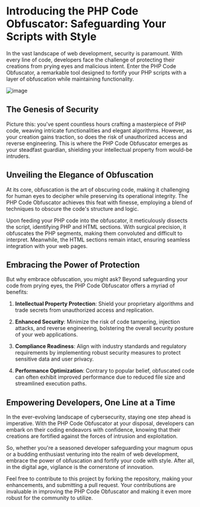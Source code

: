 # Introducing the PHP Code Obfuscator: Safeguarding Your Scripts with Style

In the vast landscape of web development, security is paramount. With every line of code, developers face the challenge of protecting their creations from prying eyes and malicious intent. Enter the PHP Code Obfuscator, a remarkable tool designed to fortify your PHP scripts with a layer of obfuscation while maintaining functionality.

![image](https://github.com/Javelinblog/PHP-Code-Obfuscator/assets/155771659/6112a3a8-580b-4448-ae45-c00582336ff7)


## The Genesis of Security

Picture this: you've spent countless hours crafting a masterpiece of PHP code, weaving intricate functionalities and elegant algorithms. However, as your creation gains traction, so does the risk of unauthorized access and reverse engineering. This is where the PHP Code Obfuscator emerges as your steadfast guardian, shielding your intellectual property from would-be intruders.

## Unveiling the Elegance of Obfuscation

At its core, obfuscation is the art of obscuring code, making it challenging for human eyes to decipher while preserving its operational integrity. The PHP Code Obfuscator achieves this feat with finesse, employing a blend of techniques to obscure the code's structure and logic.

Upon feeding your PHP code into the obfuscator, it meticulously dissects the script, identifying PHP and HTML sections. With surgical precision, it obfuscates the PHP segments, making them convoluted and difficult to interpret. Meanwhile, the HTML sections remain intact, ensuring seamless integration with your web pages.

## Embracing the Power of Protection

But why embrace obfuscation, you might ask? Beyond safeguarding your code from prying eyes, the PHP Code Obfuscator offers a myriad of benefits:

1. **Intellectual Property Protection**: Shield your proprietary algorithms and trade secrets from unauthorized access and replication.
  
2. **Enhanced Security**: Minimize the risk of code tampering, injection attacks, and reverse engineering, bolstering the overall security posture of your web applications.

3. **Compliance Readiness**: Align with industry standards and regulatory requirements by implementing robust security measures to protect sensitive data and user privacy.

4. **Performance Optimization**: Contrary to popular belief, obfuscated code can often exhibit improved performance due to reduced file size and streamlined execution paths.

## Empowering Developers, One Line at a Time

In the ever-evolving landscape of cybersecurity, staying one step ahead is imperative. With the PHP Code Obfuscator at your disposal, developers can embark on their coding endeavors with confidence, knowing that their creations are fortified against the forces of intrusion and exploitation.

So, whether you're a seasoned developer safeguarding your magnum opus or a budding enthusiast venturing into the realm of web development, embrace the power of obfuscation and fortify your code with style. After all, in the digital age, vigilance is the cornerstone of innovation.

Feel free to contribute to this project by forking the repository, making your enhancements, and submitting a pull request. Your contributions are invaluable in improving the PHP Code Obfuscator and making it even more robust for the community to utilize.
